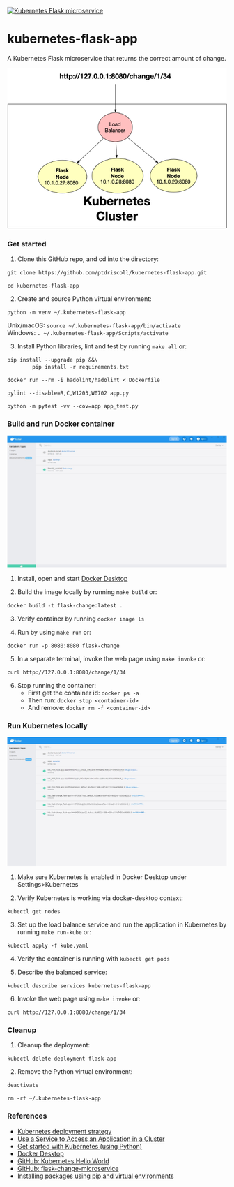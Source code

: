 [![Kubernetes Flask microservice](https://github.com/ptdriscoll/kubernetes-flask-app/actions/workflows/main.yml/badge.svg)](https://github.com/ptdriscoll/kubernetes-flask-app/actions/workflows/main.yml)

# kubernetes-flask-app
A Kubernetes Flask microservice that returns the correct amount of change.

<img src="img/Kubernetes-Cluster.png" width="675">

### Get started

1. Clone this GitHub repo, and cd into the directory:

```
git clone https://github.com/ptdriscoll/kubernetes-flask-app.git
```
```
cd kubernetes-flask-app
```

2. Create and source Python virtual environment:

```
python -m venv ~/.kubernetes-flask-app
```
Unix/macOS: `source ~/.kubernetes-flask-app/bin/activate`  
Windows: `. ~/.kubernetes-flask-app/Scripts/activate`

3. Install Python libraries, lint and test by running `make all` or:

```
pip install --upgrade pip &&\
		pip install -r requirements.txt
```
```
docker run --rm -i hadolint/hadolint < Dockerfile
```
```
pylint --disable=R,C,W1203,W0702 app.py
```
```
python -m pytest -vv --cov=app app_test.py
```

### Build and run Docker container

<img src="img/Docker-Desktop.jpg" width="675">

1. Install, open and start [Docker Desktop](https://www.docker.com/products/docker-desktop)

2. Build the image locally by running `make build` or:

```
docker build -t flask-change:latest . 
```

3. Verify container by running `docker image ls`

4. Run by using `make run` or:

```
docker run -p 8080:8080 flask-change
``` 

5. In a separate terminal, invoke the web page using `make invoke` or: 

```
curl http://127.0.0.1:8080/change/1/34
```

6. Stop running the container:
    - First get the container id: `docker ps -a`
	- Then run: `docker stop <container-id>`
	- And remove: `docker rm -f <container-id>`
	
### Run Kubernetes locally

<img src="img/Kubernetes-Environment.jpg" width="675">	

1. Make sure Kubernetes is enabled in Docker Desktop under Settings>Kubernetes  

2. Verify Kubernetes is working via docker-desktop context:

```
kubectl get nodes
```

3. Set up the load balance service and run the application in Kubernetes by running `make run-kube` or:

```
kubectl apply -f kube.yaml
```

4. Verify the container is running with `kubectl get pods`

5. Describe the balanced service:

```
kubectl describe services kubernetes-flask-app
```

6. Invoke the web page using `make invoke` or: 

```
curl http://127.0.0.1:8080/change/1/34
```

### Cleanup

1. Cleanup the deployment: 

```
kubectl delete deployment flask-app
```

2. Remove the Python virtual environment:

```
deactivate
```
```
rm -rf ~/.kubernetes-flask-app
```

### References

- [Kubernetes deployment strategy](https://azure.microsoft.com/en-us/overview/kubernetes-deployment-strategy/)
- [Use a Service to Access an Application in a Cluster](https://kubernetes.io/docs/tasks/access-application-cluster/service-access-application-cluster/)
- [Get started with Kubernetes (using Python)](https://kubernetes.io/blog/2019/07/23/get-started-with-kubernetes-using-python/)
- [Docker Desktop](https://www.docker.com/products/docker-desktop)
- [GitHub: Kubernetes Hello World](https://github.com/noahgift/kubernetes-hello-world-python-flask)
- [GitHub: flask-change-microservice](https://github.com/noahgift/flask-change-microservice)
- [Installing packages using pip and virtual environments](https://packaging.python.org/guides/installing-using-pip-and-virtual-environments/)
